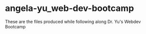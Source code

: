 ﻿# angela-yu_web-dev-bootcamp

These are the files produced while following along Dr. Yu's Webdev Bootcamp
